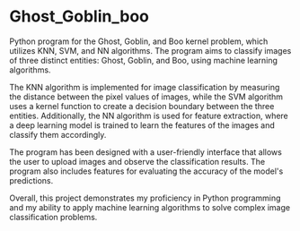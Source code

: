 # Ghost_Goblin_boo
Python program for the Ghost, Goblin, and Boo kernel problem, which utilizes KNN, SVM, and NN algorithms. The program aims to classify images of three distinct entities: Ghost, Goblin, and Boo, using machine learning algorithms.

The KNN algorithm is implemented for image classification by measuring the distance between the pixel values of images, while the SVM algorithm uses a kernel function to create a decision boundary between the three entities. Additionally, the NN algorithm is used for feature extraction, where a deep learning model is trained to learn the features of the images and classify them accordingly.

The program has been designed with a user-friendly interface that allows the user to upload images and observe the classification results. The program also includes features for evaluating the accuracy of the model's predictions.

Overall, this project demonstrates my proficiency in Python programming and my ability to apply machine learning algorithms to solve complex image classification problems.
